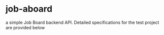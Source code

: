 # job-aboard
 a simple Job Board backend API. Detailed specifications for the test project are provided below
